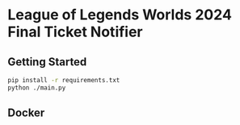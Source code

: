 # League of Legends Worlds 2024 Final Ticket Notifier

## Getting Started

```sh
pip install -r requirements.txt
python ./main.py
```

## Docker
